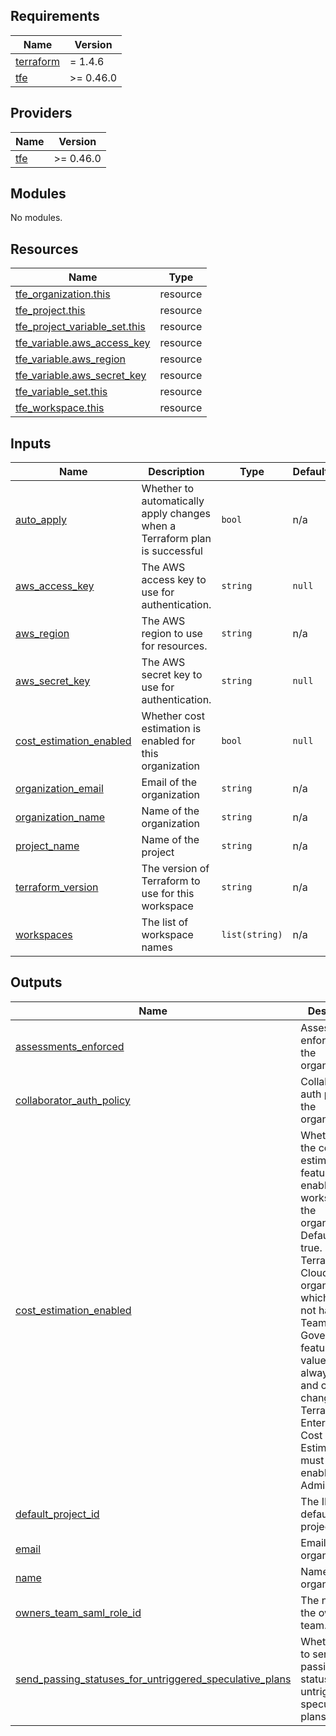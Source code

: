 <!-- BEGINNING OF PRE-COMMIT-TERRAFORM DOCS HOOK -->
## Requirements

| Name | Version |
|------|---------|
| <a name="requirement_terraform"></a> [terraform](#requirement\_terraform) | = 1.4.6 |
| <a name="requirement_tfe"></a> [tfe](#requirement\_tfe) | >= 0.46.0 |

## Providers

| Name | Version |
|------|---------|
| <a name="provider_tfe"></a> [tfe](#provider\_tfe) | >= 0.46.0 |

## Modules

No modules.

## Resources

| Name | Type |
|------|------|
| [tfe_organization.this](https://registry.terraform.io/providers/hashicorp/tfe/latest/docs/resources/organization) | resource |
| [tfe_project.this](https://registry.terraform.io/providers/hashicorp/tfe/latest/docs/resources/project) | resource |
| [tfe_project_variable_set.this](https://registry.terraform.io/providers/hashicorp/tfe/latest/docs/resources/project_variable_set) | resource |
| [tfe_variable.aws_access_key](https://registry.terraform.io/providers/hashicorp/tfe/latest/docs/resources/variable) | resource |
| [tfe_variable.aws_region](https://registry.terraform.io/providers/hashicorp/tfe/latest/docs/resources/variable) | resource |
| [tfe_variable.aws_secret_key](https://registry.terraform.io/providers/hashicorp/tfe/latest/docs/resources/variable) | resource |
| [tfe_variable_set.this](https://registry.terraform.io/providers/hashicorp/tfe/latest/docs/resources/variable_set) | resource |
| [tfe_workspace.this](https://registry.terraform.io/providers/hashicorp/tfe/latest/docs/resources/workspace) | resource |

## Inputs

| Name | Description | Type | Default | Required |
|------|-------------|------|---------|:--------:|
| <a name="input_auto_apply"></a> [auto\_apply](#input\_auto\_apply) | Whether to automatically apply changes when a Terraform plan is successful | `bool` | n/a | yes |
| <a name="input_aws_access_key"></a> [aws\_access\_key](#input\_aws\_access\_key) | The AWS access key to use for authentication. | `string` | `null` | no |
| <a name="input_aws_region"></a> [aws\_region](#input\_aws\_region) | The AWS region to use for resources. | `string` | n/a | yes |
| <a name="input_aws_secret_key"></a> [aws\_secret\_key](#input\_aws\_secret\_key) | The AWS secret key to use for authentication. | `string` | `null` | no |
| <a name="input_cost_estimation_enabled"></a> [cost\_estimation\_enabled](#input\_cost\_estimation\_enabled) | Whether cost estimation is enabled for this organization | `bool` | `null` | no |
| <a name="input_organization_email"></a> [organization\_email](#input\_organization\_email) | Email of the organization | `string` | n/a | yes |
| <a name="input_organization_name"></a> [organization\_name](#input\_organization\_name) | Name of the organization | `string` | n/a | yes |
| <a name="input_project_name"></a> [project\_name](#input\_project\_name) | Name of the project | `string` | n/a | yes |
| <a name="input_terraform_version"></a> [terraform\_version](#input\_terraform\_version) | The version of Terraform to use for this workspace | `string` | n/a | yes |
| <a name="input_workspaces"></a> [workspaces](#input\_workspaces) | The list of workspace names | `list(string)` | n/a | yes |

## Outputs

| Name | Description |
|------|-------------|
| <a name="output_assessments_enforced"></a> [assessments\_enforced](#output\_assessments\_enforced) | Assessments enforced of the organization |
| <a name="output_collaborator_auth_policy"></a> [collaborator\_auth\_policy](#output\_collaborator\_auth\_policy) | Collaborator auth policy of the organization |
| <a name="output_cost_estimation_enabled"></a> [cost\_estimation\_enabled](#output\_cost\_estimation\_enabled) | Whether or not the cost estimation feature is enabled for all workspaces in the organization. Defaults to true. In a Terraform Cloud organization which does not have Teams & Governance features, this value is always false and cannot be changed. In Terraform Enterprise, Cost Estimation must also be enabled in Site Administration. |
| <a name="output_default_project_id"></a> [default\_project\_id](#output\_default\_project\_id) | The ID of the default project. |
| <a name="output_email"></a> [email](#output\_email) | Email of the organization |
| <a name="output_name"></a> [name](#output\_name) | Name of the organization |
| <a name="output_owners_team_saml_role_id"></a> [owners\_team\_saml\_role\_id](#output\_owners\_team\_saml\_role\_id) | The name of the owners team. |
| <a name="output_send_passing_statuses_for_untriggered_speculative_plans"></a> [send\_passing\_statuses\_for\_untriggered\_speculative\_plans](#output\_send\_passing\_statuses\_for\_untriggered\_speculative\_plans) | Whether or not to send passing statuses for untriggered speculative plans. |
<!-- END OF PRE-COMMIT-TERRAFORM DOCS HOOK -->
